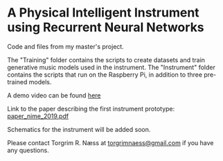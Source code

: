 # A Physical Intelligent Instrument using Recurrent Neural Networks
Code and files from my master's project.

The "Training" folder contains the scripts to create datasets and train generative music models used in the instrument.
The "Instrument" folder contains the scripts that run on the Raspberry Pi, in addition to three pre-trained models.

A demo video can be found [here](http://www.nime.org/proceedings/2019/nime2019_016.pdf)

Link to the paper describing the first instrument prototype: [paper_nime_2019.pdf](https://www.youtube.com/watch?v=ya4gcIvtaEE)

Schematics for the instrument will be added soon.

Please contact Torgrim R. Næss at torgrimnaess@gmail.com if you have any questions.

